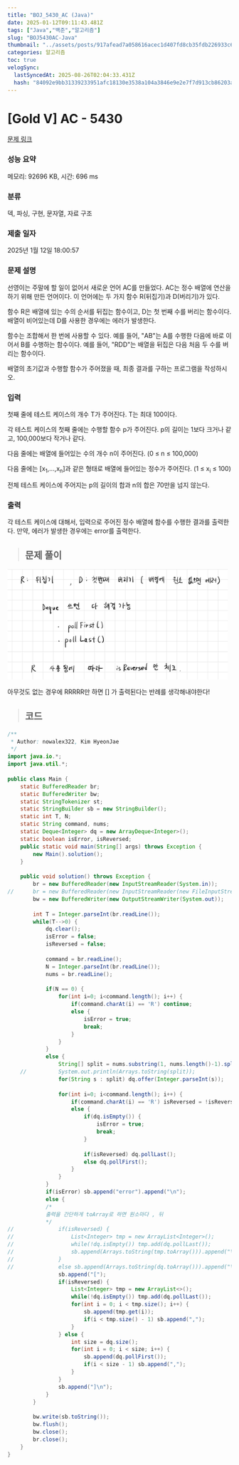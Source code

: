 ```yaml
---
title: "BOJ_5430_AC (Java)"
date: 2025-01-12T09:11:43.481Z
tags: ["Java","백준","알고리즘"]
slug: "BOJ5430AC-Java"
thumbnail: "../assets/posts/917afead7a058616acec1d407fd8cb35fdb226933c6b2ce326c5be24db1d7dee.png"
categories: 알고리즘
toc: true
velogSync:
  lastSyncedAt: 2025-08-26T02:04:33.431Z
  hash: "84092e9bb31339233951afc18130e3538a104a3846e9e2e7f7d913cb86203a23"
---
```


# [Gold V] AC - 5430 

[문제 링크](https://www.acmicpc.net/problem/5430) 

### 성능 요약

메모리: 92696 KB, 시간: 696 ms

### 분류

덱, 파싱, 구현, 문자열, 자료 구조

### 제출 일자

2025년 1월 12일 18:00:57

### 문제 설명

<p>선영이는 주말에 할 일이 없어서 새로운 언어 AC를 만들었다. AC는 정수 배열에 연산을 하기 위해 만든 언어이다. 이 언어에는 두 가지 함수 R(뒤집기)과 D(버리기)가 있다.</p>

<p>함수 R은 배열에 있는 수의 순서를 뒤집는 함수이고, D는 첫 번째 수를 버리는 함수이다. 배열이 비어있는데 D를 사용한 경우에는 에러가 발생한다.</p>

<p>함수는 조합해서 한 번에 사용할 수 있다. 예를 들어, "AB"는 A를 수행한 다음에 바로 이어서 B를 수행하는 함수이다. 예를 들어, "RDD"는 배열을 뒤집은 다음 처음 두 수를 버리는 함수이다.</p>

<p>배열의 초기값과 수행할 함수가 주어졌을 때, 최종 결과를 구하는 프로그램을 작성하시오.</p>

### 입력 

 <p>첫째 줄에 테스트 케이스의 개수 T가 주어진다. T는 최대 100이다.</p>

<p>각 테스트 케이스의 첫째 줄에는 수행할 함수 p가 주어진다. p의 길이는 1보다 크거나 같고, 100,000보다 작거나 같다.</p>

<p>다음 줄에는 배열에 들어있는 수의 개수 n이 주어진다. (0 ≤ n ≤ 100,000)</p>

<p>다음 줄에는 [x<sub>1</sub>,...,x<sub>n</sub>]과 같은 형태로 배열에 들어있는 정수가 주어진다. (1 ≤ x<sub>i</sub> ≤ 100)</p>

<p>전체 테스트 케이스에 주어지는 p의 길이의 합과 n의 합은 70만을 넘지 않는다.</p>

### 출력 

 <p>각 테스트 케이스에 대해서, 입력으로 주어진 정수 배열에 함수를 수행한 결과를 출력한다. 만약, 에러가 발생한 경우에는 error를 출력한다.</p>

> ## 문제 풀이

![](/assets/posts/917afead7a058616acec1d407fd8cb35fdb226933c6b2ce326c5be24db1d7dee.png)

아무것도 없는 경우에 RRRRR만 하면 [] 가 출력된다는 반례를 생각해내야한다!

> ## 코드

```java
/**
 * Author: nowalex322, Kim HyeonJae
 */
import java.io.*;
import java.util.*;

public class Main {
	static BufferedReader br;
	static BufferedWriter bw;
	static StringTokenizer st;
	static StringBuilder sb = new StringBuilder();
	static int T, N;
	static String command, nums;
	static Deque<Integer> dq = new ArrayDeque<Integer>();
	static boolean isError, isReversed;
	public static void main(String[] args) throws Exception {
		new Main().solution();
	}

	public void solution() throws Exception {
		br = new BufferedReader(new InputStreamReader(System.in));
//		br = new BufferedReader(new InputStreamReader(new FileInputStream("input.txt")));
		bw = new BufferedWriter(new OutputStreamWriter(System.out));
		
		int T = Integer.parseInt(br.readLine());
		while(T-->0) {
			dq.clear();
			isError = false;
			isReversed = false;
			
			command = br.readLine();
			N = Integer.parseInt(br.readLine());
			nums = br.readLine();
			
			if(N == 0) {
				for(int i=0; i<command.length(); i++) {
					if(command.charAt(i) == 'R') continue;
					else {
						isError = true;
						break;
					}
				}
			}
			else {
				String[] split = nums.substring(1, nums.length()-1).split(",");
	//			System.out.println(Arrays.toString(split));
				for(String s : split) dq.offer(Integer.parseInt(s));
				
				for(int i=0; i<command.length(); i++) {
					if(command.charAt(i) == 'R') isReversed = !isReversed;
					else {
						if(dq.isEmpty()) {
							isError = true;
							break;
						}
						
					    if(isReversed) dq.pollLast();
					    else dq.pollFirst();
					}
				}
			}
			if(isError) sb.append("error").append("\n");
			else {
			/*
			출력을 간단하게 toArray로 하면 원소마다 , 뒤
			*/
//				if(isReversed) {
//					List<Integer> tmp = new ArrayList<Integer>();
//					while(!dq.isEmpty()) tmp.add(dq.pollLast());
//					sb.append(Arrays.toString(tmp.toArray())).append("\n");
//				}
//			    else sb.append(Arrays.toString(dq.toArray())).append("\n");
				sb.append("[");
			    if(isReversed) {
			        List<Integer> tmp = new ArrayList<>();
			        while(!dq.isEmpty()) tmp.add(dq.pollLast());
			        for(int i = 0; i < tmp.size(); i++) {
			            sb.append(tmp.get(i));
			            if(i < tmp.size() - 1) sb.append(",");
			        }
			    } else {
			        int size = dq.size();
			        for(int i = 0; i < size; i++) {
			            sb.append(dq.pollFirst());
			            if(i < size - 1) sb.append(",");
			        }
			    }
			    sb.append("]\n");
			}
		}
		
		bw.write(sb.toString());
		bw.flush();
		bw.close();
		br.close();
	}
}
```